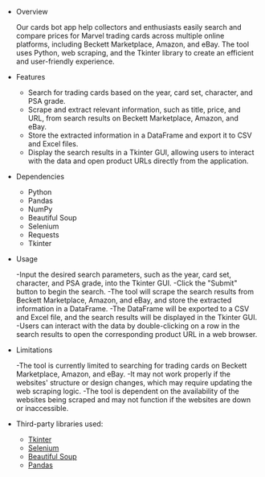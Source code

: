 * Overview

   Our cards bot app help collectors and enthusiasts easily search and compare prices for Marvel trading cards across multiple online platforms,      including Beckett    Marketplace, Amazon, and eBay. The tool uses Python, web scraping, and the Tkinter library to create an efficient and user-friendly experience.

* Features

  - Search for trading cards based on the year, card set, character, and PSA grade.
  - Scrape and extract relevant information, such as title, price, and URL, from search results on Beckett Marketplace, Amazon, and eBay.
  - Store the extracted information in a DataFrame and export it to CSV and Excel files.
  - Display the search results in a Tkinter GUI, allowing users to interact with the data and open product URLs directly from the application.
   
* Dependencies

  - Python
  - Pandas
  - NumPy
  - Beautiful Soup
  - Selenium
  - Requests
  - Tkinter
   
* Usage

  -Input the desired search parameters, such as the year, card set, character, and PSA grade, into the Tkinter GUI.
  -Click the "Submit" button to begin the search.
  -The tool will scrape the search results from Beckett Marketplace, Amazon, and eBay, and store the extracted information in a DataFrame.
  -The DataFrame will be exported to a CSV and Excel file, and the search results will be displayed in the Tkinter GUI.
  -Users can interact with the data by double-clicking on a row in the search results to open the corresponding product URL in a web browser.
   
* Limitations

  -The tool is currently limited to searching for trading cards on Beckett Marketplace, Amazon, and eBay.
  -It may not work properly if the websites' structure or design changes, which may require updating the web scraping logic.
  -The tool is dependent on the availability of the websites being scraped and may not function if the websites are down or inaccessible.

* Third-party libraries used:

  - [Tkinter](https://docs.python.org/3/library/tkinter.html)
  - [Selenium](https://selenium-python.readthedocs.io/)
  - [Beautiful Soup](https://www.crummy.com/software/BeautifulSoup/)
  - [Pandas](https://pandas.pydata.org/)




